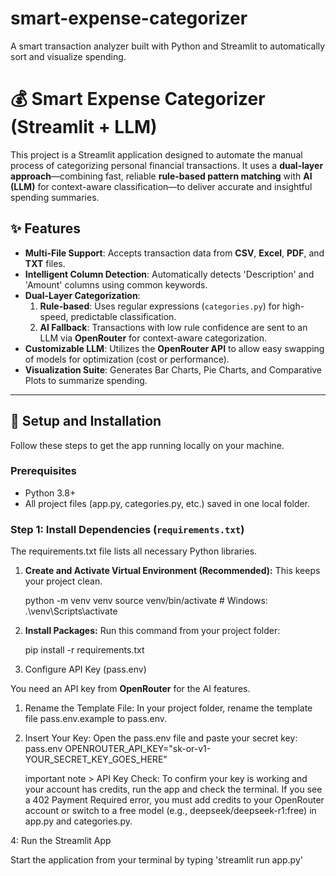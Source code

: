 # smart-expense-categorizer
A smart transaction analyzer built with Python and Streamlit to automatically sort and visualize spending.

# 💰 Smart Expense Categorizer (Streamlit + LLM)

This project is a Streamlit application designed to automate the manual process of categorizing personal financial transactions. It uses a **dual-layer approach**—combining fast, reliable **rule-based pattern matching** with **AI (LLM)** for context-aware classification—to deliver accurate and insightful spending summaries.

## ✨ Features

* **Multi-File Support**: Accepts transaction data from **CSV**, **Excel**, **PDF**, and **TXT** files.
* **Intelligent Column Detection**: Automatically detects 'Description' and 'Amount' columns using common keywords.
* **Dual-Layer Categorization**:
    1.  **Rule-based**: Uses regular expressions (`categories.py`) for high-speed, predictable classification.
    2.  **AI Fallback**: Transactions with low rule confidence are sent to an LLM via **OpenRouter** for context-aware categorization.
* **Customizable LLM**: Utilizes the **OpenRouter API** to allow easy swapping of models for optimization (cost or performance).
* **Visualization Suite**: Generates Bar Charts, Pie Charts, and Comparative Plots to summarize spending.

---

## 🚀 Setup and Installation

Follow these steps to get the app running locally on your machine.

### Prerequisites

* Python 3.8+
* All project files (app.py, categories.py, etc.) saved in one local folder.

### Step 1: Install Dependencies (`requirements.txt`)

The requirements.txt file lists all necessary Python libraries.

1.  **Create and Activate Virtual Environment (Recommended):** This keeps your project clean.
    
    python -m venv venv
    source venv/bin/activate  # Windows: .\venv\Scripts\activate
 
2.  **Install Packages:** Run this command from your project folder:
       
      pip install -r requirements.txt
   

3. Configure API Key (pass.env)

You need an API key from **OpenRouter** for the AI features.

1.  Rename the Template File: In your project folder, rename the template file pass.env.example to pass.env.

2.  Insert Your Key: Open the pass.env file and paste your secret key:
    pass.env
    OPENROUTER_API_KEY="sk-or-v1-YOUR_SECRET_KEY_GOES_HERE"

    important note > API Key Check: To confirm your key is working and your account has credits, run the app and check the terminal. If you see a 402 Payment Required error, you must add credits to your OpenRouter account or switch to a free model (e.g., deepseek/deepseek-r1:free) in app.py and categories.py.

4: Run the Streamlit App

Start the application from your terminal by typing 'streamlit run app.py'
